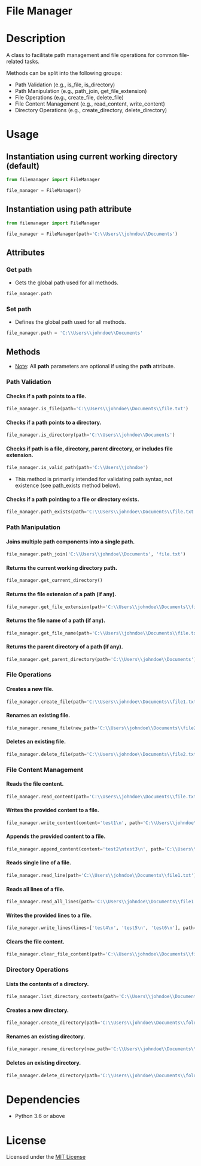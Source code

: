 # File Manager

# Description
A class to facilitate path management and file operations for common file-related tasks.

Methods can be split into the following groups:
- Path Validation (e.g., is_file, is_directory)
- Path Manipulation (e.g., path_join, get_file_extension)
- File Operations (e.g., create_file, delete_file)
- File Content Management (e.g., read_content, write_content)
- Directory Operations (e.g., create_directory, delete_directory)

# Usage
## Instantiation using current working directory (default)
```python
from filemanager import FileManager

file_manager = FileManager()
```

## Instantiation using path attribute
```python
from filemanager import FileManager

file_manager = FileManager(path='C:\\Users\\johndoe\\Documents')
```

## Attributes
### Get path
- Gets the global path used for all methods.
```python
file_manager.path
```

### Set path
- Defines the global path used for all methods.
```python
file_manager.path = 'C:\\Users\\johndoe\\Documents'
```

## Methods
- <u>Note</u>: All **path** parameters are optional if using the **path** attribute.
### Path Validation
#### Checks if a path points to a file.
```python
file_manager.is_file(path='C:\\Users\\johndoe\\Documents\\file.txt')
```

#### Checks if a path points to a directory.
```python
file_manager.is_directory(path='C:\\Users\\johndoe\\Documents')
```

#### Checks if path is a file, directory, parent directory, or includes file extension.
```python
file_manager.is_valid_path(path='C:\\Users\\johndoe')
```
- This method is primarily intended for validating path syntax, not existence (see path_exists method below).

#### Checks if a path pointing to a file or directory exists.
```python
file_manager.path_exists(path='C:\\Users\\johndoe\\Documents\\file.txt')
```

### Path Manipulation
#### Joins multiple path components into a single path.
```python
file_manager.path_join('C:\\Users\\johndoe\\Documents', 'file.txt')
```

#### Returns the current working directory path.
```python
file_manager.get_current_directory()
```

#### Returns the file extension of a path (if any).
```python
file_manager.get_file_extension(path='C:\\Users\\johndoe\\Documents\\file.txt')
```

#### Returns the file name of a path (if any).
```python
file_manager.get_file_name(path='C:\\Users\\johndoe\\Documents\\file.txt')
```

#### Returns the parent directory of a path (if any).
```python
file_manager.get_parent_directory(path='C:\\Users\\johndoe\\Documents')
```

### File Operations
#### Creates a new file.
```python
file_manager.create_file(path='C:\\Users\\johndoe\\Documents\\file1.txt')
```

#### Renames an existing file.
```python
file_manager.rename_file(new_path='C:\\Users\\johndoe\\Documents\\file2.txt', path='C:\\Users\\johndoe\\Documents\\file1.txt')
```

#### Deletes an existing file.
```python
file_manager.delete_file(path='C:\\Users\\johndoe\\Documents\\file2.txt')
```

### File Content Management
#### Reads the file content.
```python
file_manager.read_content(path='C:\\Users\\johndoe\\Documents\\file.txt')
```

#### Writes the provided content to a file.
```python
file_manager.write_content(content='test1\n', path='C:\\Users\\johndoe\\Documents\\file1.txt')
```

#### Appends the provided content to a file.
```python
file_manager.append_content(content='test2\ntest3\n', path='C:\\Users\\johndoe\\Documents\\file1.txt')
```

#### Reads single line of a file.
```python
file_manager.read_line(path='C:\\Users\\johndoe\\Documents\\file1.txt')
```

#### Reads all lines of a file.
```python
file_manager.read_all_lines(path='C:\\Users\\johndoe\\Documents\\file1.txt')
```

#### Writes the provided lines to a file.
```python
file_manager.write_lines(lines=['test4\n', 'test5\n', 'test6\n'], path='C:\\Users\\johndoe\\Documents\\file1.txt')
```

#### Clears the file content.
```python
file_manager.clear_file_content(path='C:\\Users\\johndoe\\Documents\\file1.txt')
```

### Directory Operations
#### Lists the contents of a directory.
```python
file_manager.list_directory_contents(path='C:\\Users\\johndoe\\Documents')
```

#### Creates a new directory.
```python
file_manager.create_directory(path='C:\\Users\\johndoe\\Documents\\folder1')
```

#### Renames an existing directory.
```python
file_manager.rename_directory(new_path='C:\\Users\\johndoe\\Documents\\folder2', path='C:\\Users\\johndoe\\Documents\\folder1')
```

#### Deletes an existing directory.
```python
file_manager.delete_directory(path='C:\\Users\\johndoe\\Documents\\folder2')
```

# Dependencies
- Python 3.6 or above

# License
Licensed under the [MIT License](LICENSE)